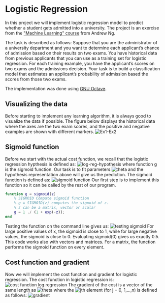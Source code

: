# Logistic Regression
In this project we will implement logistic regression model to predict whether a student gets admitted into a university. The project is an exercise from the ["Machine Learning" course](https://www.coursera.org/learn/machine-learning/) from Andrew Ng.

The task is described as follows:
Suppose that you are the administrator of a university department and you want to determine each applicant’s chance of admission based on their results on two exams. You have historical data from previous applicants that you can use as a training set for logistic regression. For each training example, you have the applicant’s scores on two exams and the admissions decision.
Your task is to build a classification model that estimates an applicant’s probability of admission based the scores from those two exams. 

The implementation was done using [GNU Octave](https://www.gnu.org/software/octave/).

## Visualizing the data
Before starting to implement any learning algorithm, it is always good to visualize the data if possible. The figure below displays the historical data where the axes are the two exam scores, and the positive and negative examples are shown with different markers.
![Ex1-Ex2](https://i.imgur.com/DpjBPmU.png)

## Sigmoid function
Before we start with the actual cost function, we recall that the logistic regression hypthesis is defined as:
![log-reg-hypothesis](https://i.imgur.com/DmDgMAR.png)
where function g is the sigmoid function. Our task is to fit parameters ![theta](https://i.imgur.com/kGDVBc9.png) and the hypothesis representation above will give us the prediction.
The sigmoid function is defined as:
![sigmoid function](https://i.imgur.com/QuvjrRz.png)
Our first step is to implement this function so it can be called by the rest of our program.
```matlab
function g = sigmoid(z)
    % SIGMOID Compute sigmoid function
    % g = SIGMOID(z) computes the sigmoid of z.
    % z can be a matrix, vector or scalar
    g = 1 ./ (1 + exp(-z));
end
```
Testing the function on the command line gives us:
![testing sigmoid](https://i.imgur.com/7pUGnL2.png)
For large positive values of x, the sigmoid is close to 1, while for large negative values, the sigmoid is close to 0. Evaluating sigmoid(0) gives us exactly 0.5. This code works also with vectors and matrices. For a matrix, the function performs the sigmoid function on every element.

## Cost function and gradient
Now we will implement the cost function and gradient for logistic regression. The cost function in logistic regression is:
![cost function log regression](https://i.imgur.com/rvPF2Jd.png)
The gradient of the cost is a vector of the same length as ![theta](https://i.imgur.com/kGDVBc9.png) where the ![jth](https://i.imgur.com/TTKxOuh.png) element (for j = 0, 1,...,n) is defined as follows:
![gradient](https://i.imgur.com/3Kziad2.png)

